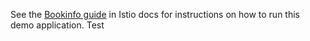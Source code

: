 See the [Bookinfo guide](https://istio.io/docs/guides/bookinfo.html) in Istio
docs for instructions on how to run this demo application.
Test